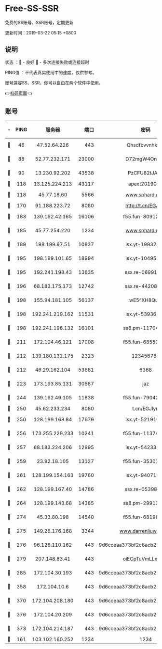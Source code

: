 # Free-SS-SSR

免费的SS账号、SSR账号，定期更新

更新时间：2019-03-22 05:15 +0800

## 说明

状态     ：🙂 - 良好 🙁 - 多次连接失败或连接超时

PING值   ：不代表真实使用中的速度，仅供参考。

账号兼容SS、SSR，你可以自由在两个软件中使用。

👉[扫码页面](https://liesauer.github.io/Free-SS-SSR/)👈

## 账号

|-|PING|服务器|端口|密码|加密方式|区域|
|:----:|:----:|:-----:|-----:|:----:|:----:|:----:|
|🙂|46|47.52.64.226|443|Qhsdfbvvnhkm1|aes-256-cfb|HK|
|🙂|88|52.77.232.171|23000|D72mgW4OnJDc|aes-256-cfb|SG|
|🙂|90|13.230.92.202|43538|PzCFU82tJAdZ|aes-256-cfb|JP|
|🙂|118|13.125.224.213|43117|apext2019005|chacha20|KR|
|🙂|118|45.77.18.60|5566|www.sphard.com|aes-256-cfb|JP|
|🙂|170|91.188.223.72|8080|http://t.cn/EGJIyrl|rc4-md5|RU|
|🙂|183|139.162.42.165|16106|f55.fun-80912227|aes-256-cfb|SG|
|🙂|185|45.77.254.220|1234|www.sphard.com|aes-256-cfb|SG|
|🙂|189|198.199.97.51|10837|isx.yt-19932422|aes-256-cfb|US|
|🙂|195|198.199.101.65|18994|isx.yt-10495356|aes-256-cfb|US|
|🙂|195|192.241.198.43|13635|ssx.re-06991700|aes-256-cfb|US|
|🙂|196|68.183.175.173|12742|ssx.re-44208034|aes-256-cfb|US|
|🙂|198|155.94.181.105|56137|wE5^XH8Quw|aes-256-cfb|US|
|🙂|198|192.241.219.162|11531|isx.yt-53936581|aes-256-cfb|US|
|🙂|198|192.241.196.132|16101|ss8.pm-11704063|aes-256-cfb|US|
|🙂|211|172.104.46.121|17008|f55.fun-68553317|aes-256-cfb|SG|
|🙂|212|139.180.132.175|2323|123456789|aes-256-cfb|SG|
|🙂|212|46.29.162.104|53681|6368|aes-256-ctr|RU|
|🙂|223|173.193.85.131|30587|jaz|aes-256-cfb|US|
|🙂|244|139.162.49.105|11838|f55.fun-79042752|aes-256-cfb|SG|
|🙂|250|45.62.233.234|8080|t.cn/EGJIyrl|rc4-md5|CA|
|🙂|250|128.199.168.84|17679|isx.yt-52191057|aes-256-cfb|SG|
|🙂|256|173.255.229.233|10241|f55.fun-11374473|aes-256-cfb|US|
|🙂|257|68.183.224.206|12995|isx.yt-54233279|aes-256-cfb|SG|
|🙂|259|23.92.18.105|13127|f55.fun-35301469|aes-256-cfb|US|
|🙂|261|128.199.154.163|19760|isx.yt-94071337|aes-256-cfb|SG|
|🙂|262|128.199.167.40|14786|ssx.re-05398276|aes-256-cfb|SG|
|🙂|264|128.199.143.68|14385|ss8.pm-29913305|aes-256-cfb|SG|
|🙂|274|45.33.80.198|14540|f55.fun-68198549|aes-256-cfb|US|
|🙂|275|149.28.176.168|3344|www.darrenliuwei.com|aes-256-cfb|AU|
|🙂|276|96.126.110.162|443|9d6cceaa373bf2c8acb22e60b6a58be6|aes-256-cfb|US|
|🙂|279|207.148.83.41|443|oiECpTuVmLLxk4Ts|aes-256-cfb|AU|
|🙂|285|172.104.30.193|443|9d6cceaa373bf2c8acb22e60b6a58be6|aes-256-cfb|US|
|🙂|358|172.104.10.6|443|9d6cceaa373bf2c8acb22e60b6a58be6|aes-256-cfb|US|
|🙂|370|172.104.208.180|443|9d6cceaa373bf2c8acb22e60b6a58be6|aes-256-cfb|US|
|🙂|376|172.104.20.209|443|9d6cceaa373bf2c8acb22e60b6a58be6|aes-256-cfb|US|
|🙂|373|172.104.214.187|443|9d6cceaa373bf2c8acb22e60b6a58be6|aes-256-cfb|US|
|🙁|161|103.102.160.252|1234|1234|rc4-md5|JP|
